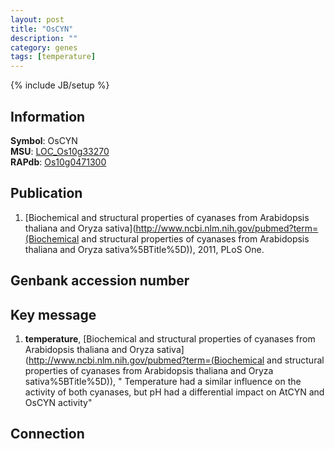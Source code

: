 ```yaml
---
layout: post
title: "OsCYN"
description: ""
category: genes
tags: [temperature]
---
```

{% include JB/setup %}

## Information
__Symbol__: OsCYN  
__MSU__: [LOC_Os10g33270](http://rice.plantbiology.msu.edu/cgi-bin/ORF_infopage.cgi?orf=LOC_Os10g33270)  
__RAPdb__: [Os10g0471300](http://rapdb.dna.affrc.go.jp/viewer/gbrowse_details/irgsp1?name=Os10g0471300)  

## Publication
1. [Biochemical and structural properties of cyanases from Arabidopsis thaliana and Oryza sativa](http://www.ncbi.nlm.nih.gov/pubmed?term=(Biochemical and structural properties of cyanases from Arabidopsis thaliana and Oryza sativa%5BTitle%5D)), 2011, PLoS One.

## Genbank accession number

## Key message
1. __temperature__, [Biochemical and structural properties of cyanases from Arabidopsis thaliana and Oryza sativa](http://www.ncbi.nlm.nih.gov/pubmed?term=(Biochemical and structural properties of cyanases from Arabidopsis thaliana and Oryza sativa%5BTitle%5D)), " Temperature had a similar influence on the activity of both cyanases, but pH had a differential impact on AtCYN and OsCYN activity"

## Connection


